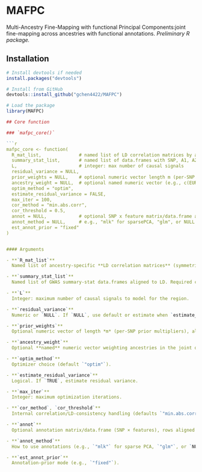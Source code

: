 # MAFPC

Multi-Ancestry Fine-Mapping with functional Principal Components:joint fine-mapping across ancestries with functional annotations. *Preliminary R package.*

## Installation

```r
# Install devtools if needed
install.packages("devtools")

# Install from GitHub
devtools::install_github("gchen4422/MAFPC")

# Load the package
library(MAFPC)

## Core function

### `mafpc_core()`

```r
mafpc_core <- function(
  R_mat_list,              # named list of LD correlation matrices by ancestry (SNP x SNP)
  summary_stat_list,       # named list of data.frames with SNP, A1, A2, BETA, SE (harmonized, same SNP order)
  L,                       # integer: max number of causal signals
  residual_variance = NULL,
  prior_weights = NULL,    # optional numeric vector length m (per-SNP prior multipliers)
  ancestry_weight = NULL,  # optional named numeric vector (e.g., c(EUR = 0.6, AFR = 0.4))
  optim_method = "optim",
  estimate_residual_variance = FALSE,
  max_iter = 100,
  cor_method = "min.abs.corr",
  cor_threshold = 0.5,
  annot = NULL,            # optional SNP x feature matrix/data.frame aligned to SNP order
  annot_method = NULL,     # e.g., "mlk" for sparsePCA, "glm", or NULL
  est_annot_prior = "fixed"
)


#### Arguments

- **`R_mat_list`**  
  Named list of ancestry-specific **LD correlation matrices** (symmetric; identical SNP IDs and identical SNP order across ancestries).

- **`summary_stat_list`**  
  Named list of GWAS summary-stat data.frames aligned to LD. Required columns: `SNP`, `A1`, `A2`, `BETA`, `SE` (optionally `CHR`, `BP`). Alleles should be uppercase and harmonized across ancestries.

- **`L`**  
  Integer: maximum number of causal signals to model for the region.

- **`residual_variance`**  
  Numeric or `NULL`. If `NULL`, use default or estimate when `estimate_residual_variance = TRUE`.

- **`prior_weights`**  
  Optional numeric vector of length *m* (per-SNP prior multipliers), aligned to SNP order.

- **`ancestry_weight`**  
  Optional **named** numeric vector weighting ancestries in the joint objective (e.g., `c(EUR = 0.6, AFR = 0.4)`).

- **`optim_method`**  
  Optimizer choice (default `"optim"`).

- **`estimate_residual_variance`**  
  Logical. If `TRUE`, estimate residual variance.

- **`max_iter`**  
  Integer: maximum optimization iterations.

- **`cor_method`, `cor_threshold`**  
  Internal correlation/LD-consistency handling (defaults `"min.abs.corr"` and `0.5`).

- **`annot`**  
  Optional annotation matrix/data.frame (SNP × features), rows aligned to SNP order.

- **`annot_method`**  
  How to use annotations (e.g., `"mlk"` for sparse PCA, `"glm"`, or `NULL`).

- **`est_annot_prior`**  
  Annotation-prior mode (e.g., `"fixed"`).


